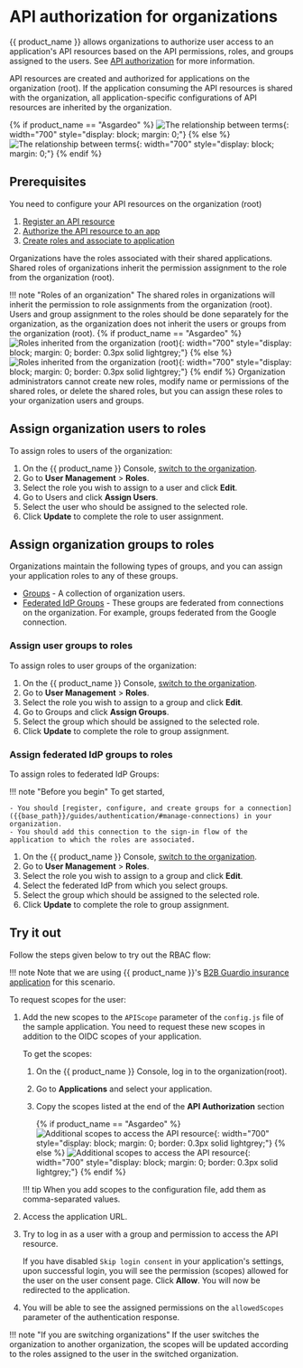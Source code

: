 # API authorization for organizations
{{ product_name }} allows organizations to authorize user access to an application's API resources based on the API permissions, roles, and groups assigned to the users. See [API authorization]({{base_path}}/guides/api-authorization/) for more information.

API resources are created and authorized for applications on the organization (root). If the application consuming the API resources is shared with the organization, all application-specific configurations of API resources are inherited by the organization.

{% if product_name == "Asgardeo" %}
![The relationship between terms]({{base_path}}/assets/img/guides/api-authorization/b2b-api-authorization.png){: width="700" style="display: block; margin: 0;"}
{% else %}
![The relationship between terms]({{base_path}}/assets/img/guides/authorization/api-authorization/b2b-api-authorization.png){: width="700" style="display: block; margin: 0;"}
{% endif %}

## Prerequisites
You need to configure your API resources on the organization (root)

1. [Register an API resource]({{base_path}}/guides/api-authorization/#register-an-api-resource)
2. [Authorize the API resource to an app]({{base_path}}/guides/api-authorization/#authorize-the-api-resources-for-an-app)
3. [Create roles and associate to application]({{base_path}}/guides/api-authorization/#associate-roles-to-the-application)

Organizations have the roles associated with their shared applications. Shared roles of organizations inherit the permission assignment to the role from the organization (root).

!!! note "Roles of an organization"
    The shared roles in organizations will inherit the permission to role assignments from the organization (root). 
    Users and group assignment to the roles should be done separately for the organization, as the organization does not inherit the users or groups from the organization (root).
    {% if product_name == "Asgardeo" %}
    ![Roles inherited from the organization (root)]({{base_path}}/assets/img/guides/api-authorization/b2b-inherited-roles.png){: width="700" style="display: block; margin: 0; border: 0.3px solid lightgrey;"}
    {% else %}
    ![Roles inherited from the organization (root)]({{base_path}}/assets/img/guides/authorization/api-authorization/b2b-inherited-roles.png){: width="700" style="display: block; margin: 0; border: 0.3px solid lightgrey;"}
    {% endif %}
    Organization administrators cannot create new roles, modify name or permissions of the shared roles, or delete the shared roles, but you can assign these roles to your organization users and groups.

## Assign organization users to roles
To assign roles to users of the organization:

1. On the {{ product_name }} Console, [switch to the organization]({{base_path}}/guides/organization-management/manage-organizations/#switch-between-organizations).
2. Go to **User Management** > **Roles**.
3. Select the role you wish to assign to a user and click **Edit**.
4. Go to Users and click **Assign Users**.
5. Select the user who should be assigned to the selected role.
6. Click **Update** to complete the role to user assignment.

## Assign organization groups to roles

Organizations maintain the following types of groups, and you can assign your application roles to any of these groups.

- [Groups](#assign-user-groups-to-roles) - A collection of organization users.
- [Federated IdP Groups](#assign-federated-idp-groups-to-roles) - These groups are federated from connections on the organization. For example, groups federated from the Google connection.

### Assign user groups to roles
To assign roles to user groups of the organization:

1. On the {{ product_name }} Console, [switch to the organization]({{base_path}}/guides/organization-management/manage-organizations/#switch-between-organizations).
2. Go to **User Management** > **Roles**.
3. Select the role you wish to assign to a group and click **Edit**.
4. Go to Groups and click **Assign Groups**.
5. Select the group which should be assigned to the selected role.
6. Click **Update** to complete the role to group assignment.

### Assign federated IdP groups to roles
To assign roles to federated IdP Groups:

!!! note "Before you begin"
    To get started,

    - You should [register, configure, and create groups for a connection]({{base_path}}/guides/authentication/#manage-connections) in your organization.
    - You should add this connection to the sign-in flow of the application to which the roles are associated.

1. On the {{ product_name }} Console, [switch to the organization]({{base_path}}/guides/organization-management/manage-organizations/#switch-between-organizations).
2. Go to **User Management** > **Roles**.
3. Select the role you wish to assign to a group and click **Edit**.
4. Select the federated IdP from which you select groups.
5. Select the group which should be assigned to the selected role.
6. Click **Update** to complete the role to group assignment.

## Try it out

Follow the steps given below to try out the RBAC flow:

!!! note
    Note that we are using {{ product_name }}'s [B2B Guardio insurance application]({{base_path}}/guides/organization-management/try-a-b2b-use-case/) for this scenario.

To request scopes for the user:

1. Add the new scopes to the `APIScope` parameter of the `config.js` file of the sample application. You need to request these new scopes in addition to the OIDC scopes of your application.

   To get the scopes:

   1. On the {{ product_name }} Console, log in to the organization(root).
   2. Go to **Applications** and select your application.
   3. Copy the scopes listed at the end of the **API Authorization** section

      {% if product_name == "Asgardeo" %}
      ![Additional scopes to access the API resource]({{base_path}}/assets/img/guides/api-authorization/additional-scopes.png){: width="700" style="display: block; margin: 0; border: 0.3px solid lightgrey;"}
      {% else %}
      ![Additional scopes to access the API resource]({{base_path}}/assets/img/guides/authorization/api-authorization/additional-scopes.png){: width="700" style="display: block; margin: 0; border: 0.3px solid lightgrey;"}
      {% endif %}

    !!! tip
            When you add scopes to the configuration file, add them as comma-separated values.

2. Access the application URL.
3. Try to log in as a user with a group and permission to access the API resource.

    If you have disabled `Skip login consent` in your application's settings, upon successful login, you will see the permission (scopes) allowed for the user on the user consent page.
    Click **Allow**. You will now be redirected to the application.

4. You will be able to see the assigned permissions on the `allowedScopes` parameter of the authentication response.

!!! note "If you are switching organizations"
    If the user switches the organization to another organization, the scopes will be updated according to the roles assigned to the user in the switched organization.
